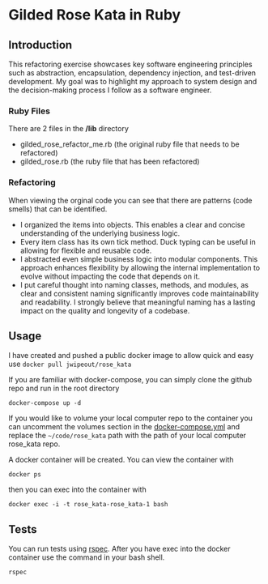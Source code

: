 # Gilded Rose Kata in Ruby

## Introduction

This refactoring exercise showcases key software engineering principles such as abstraction, encapsulation, dependency injection, and test-driven development. My goal was to highlight my approach to system design and the decision-making process I follow as a software engineer. 

### Ruby Files

There are 2 files in the __/lib__ directory
- gilded_rose_refactor_me.rb (the original ruby file that needs to be refactored)
- gilded_rose.rb (the ruby file that has been refactored)

### Refactoring

When viewing the orginal code you can see that there are patterns (code smells) that can be identified.

- I organized the items into objects. This enables a clear and concise understanding of the underlying business logic.
- Every item class has its own tick method. Duck typing can be useful in allowing for flexible and reusable code.
- I abstracted even simple business logic into modular components. This approach enhances flexibility by allowing the internal implementation to evolve without impacting the code that depends on it.
- I put careful thought into naming classes, methods, and modules, as clear and consistent naming significantly improves code maintainability and readability. I strongly believe that meaningful naming has a lasting impact on the quality and longevity of a codebase.
  
## Usage

I have created and pushed a public docker image to allow quick and easy use ```docker pull jwipeout/rose_kata```

If you are familiar with docker-compose, you can simply clone the github repo and run in the root directory 

```
docker-compose up -d
``` 

If you would like to volume your local computer repo to the container you can uncomment the volumes section in the [docker-compose.yml](https://github.com/jwipeout/rose_kata/blob/master/docker-compose.yml#L5) and replace the ```~/code/rose_kata``` path with the path of your local computer rose_kata repo.

A docker container will be created. You can view the container with

```
docker ps
```

then you can exec into the container with

```
docker exec -i -t rose_kata-rose_kata-1 bash
```

## Tests

You can run tests using [rspec](https://rspec.info/). After you have exec into the docker container use the command in your bash shell. 

```
rspec
```


